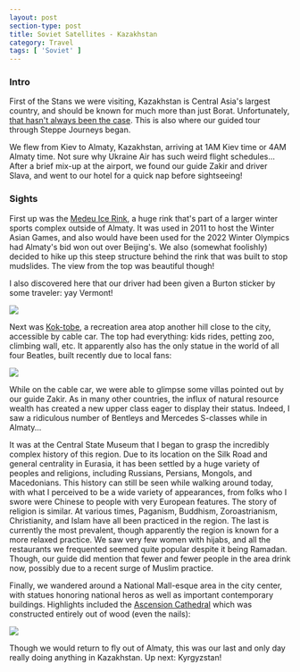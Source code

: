 ```yaml
---
layout: post
section-type: post
title: Soviet Satellites - Kazakhstan
category: Travel
tags: [ 'Soviet' ]
---
```


### Intro

First of the Stans we were visiting, Kazakhstan is Central Asia's largest
country, and should be known for much more than just Borat. Unfortunately,
[that hasn't always been the case](http://www.bbc.com/news/world-middle-east-17491344).
This is also where our guided tour through Steppe Journeys began.

We flew from Kiev to Almaty, Kazakhstan, arriving at 1AM Kiev time or 4AM
Almaty time. Not sure why Ukraine Air has such weird flight schedules...
After a brief mix-up at the airport, we found our guide Zakir and driver Slava,
and went to our hotel for a quick nap before sightseeing!

### Sights

First up was the
[Medeu Ice Rink](https://en.wikipedia.org/wiki/Medeu),
a huge rink that's part of a larger winter
sports complex outside of Almaty. It was used in 2011 to host the Winter
Asian Games, and also would have been used for the 2022 Winter Olympics had
Almaty's bid won out over Beijing's.
We also (somewhat foolishly) decided to hike up this steep structure behind
the rink that was built to stop mudslides. The view from the top was beautiful
though!

I also discovered here that our driver had been given a Burton sticker by some
traveler: yay Vermont!

![](https://dl.dropboxusercontent.com/s/bhhu114ekrh6x7e/P6060007.JPG?dl=0)

Next was [Kok-tobe](https://en.wikipedia.org/wiki/Kok_Tobe),
a recreation area atop another hill close to the city,
accessible by cable car. The top had everything: kids rides, petting zoo,
climbing wall, etc. It apparently also has the only statue in the world of
all four Beatles, built recently due to local fans:

![](https://dl.dropboxusercontent.com/s/a4tbmmoeeji4md4/P6060019.JPG?dl=0)

While on the cable car, we were able to glimpse some
villas pointed out by our guide Zakir. As in many other countries, the influx
of natural resource wealth has created a new upper class eager to display
their status. Indeed, I saw a ridiculous number of Bentleys and Mercedes
S-classes while in Almaty...

It was at the Central State Museum that I began to grasp the incredibly
complex history of this region. Due to its location on the Silk Road and general
centrality in Eurasia, it has been settled by a huge variety of peoples
and religions, including Russians, Persians, Mongols, and Macedonians.
This history can still
be seen while walking around today, with what I perceived to be a wide variety of
appearances, from folks who I swore were Chinese to people with very European
features. The story of religion is similar. At various times,
Paganism, Buddhism, Zoroastrianism, Christianity, and Islam
have all been practiced in the
region. The last is currently the most prevalent, though apparently the region is
known for a more relaxed practice. We saw very few women with hijabs, and all
the restaurants we frequented seemed quite popular despite it being Ramadan.
Though, our guide did mention that fewer and fewer people in the area drink
now, possibly due to a recent surge of Muslim practice.

Finally, we wandered around a National Mall-esque area in the city center,
with statues honoring national heros as well as important contemporary
buildings. Highlights included the
[Ascension Cathedral](https://en.wikipedia.org/wiki/Ascension_Cathedral,_Almaty)
which was constructed entirely out of wood (even the nails):

![](https://dl.dropboxusercontent.com/s/2tkvdtxnxd64jzc/P6060028.JPG?dl=0)

Though we would return to fly out of Almaty, this was our last and only day
really doing anything in Kazakhstan. Up next: Kyrgyzstan!